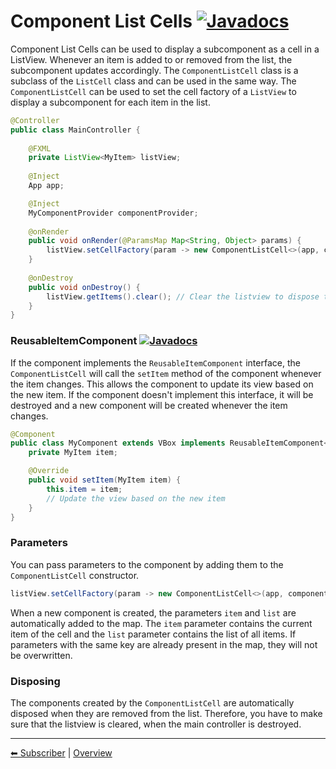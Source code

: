 # Component List Cells [![Javadocs](https://javadoc.io/badge2/org.fulib/fulibFx/Javadocs.svg?color=green)](https://javadoc.io/doc/org.fulib/fulibFx/latest/org/fulib/fx/constructs/listview/ComponentListCell.html)

Component List Cells can be used to display a subcomponent as a cell in a ListView. Whenever an item is added to or removed from the list, the subcomponent updates accordingly.
The `ComponentListCell` class is a subclass of the `ListCell` class and can be used in the same way. The `ComponentListCell` can be used to set the cell factory of a `ListView` to display a subcomponent for each item in the list.

```java
@Controller
public class MainController {
    
    @FXML
    private ListView<MyItem> listView;
    
    @Inject
    App app;

    @Inject
    MyComponentProvider componentProvider;
    
    @onRender
    public void onRender(@ParamsMap Map<String, Object> params) {
        listView.setCellFactory(param -> new ComponentListCell<>(app, componentProvider, params));
    }
    
    @onDestroy
    public void onDestroy() {
        listView.getItems().clear(); // Clear the listview to dispose the components
    }
}
```

### ReusableItemComponent [![Javadocs](https://javadoc.io/badge2/org.fulib/fulibFx/Javadocs.svg?color=green)](https://javadoc.io/doc/org.fulib/fulibFx/latest/org/fulib/fx/constructs/listview/ReusableItemComponent.html)
If the component implements the `ReusableItemComponent` interface, the `ComponentListCell` will call the `setItem` method of the component whenever the item changes. This allows the component to update its view based on the new item.
If the component doesn't implement this interface, it will be destroyed and a new component will be created whenever the item changes.

```java
@Component
public class MyComponent extends VBox implements ReusableItemComponent<MyItem> {
    private MyItem item;

    @Override
    public void setItem(MyItem item) {
        this.item = item;
        // Update the view based on the new item
    }
}
```

### Parameters
You can pass parameters to the component by adding them to the `ComponentListCell` constructor.

```java
listView.setCellFactory(param -> new ComponentListCell<>(app, componentProvider, params));
```

When a new component is created, the parameters `item` and `list` are automatically added to the map. The `item` parameter contains the current item of the cell and the `list` parameter contains the list of all items.
If parameters with the same key are already present in the map, they will not be overwritten.

### Disposing
The components created by the `ComponentListCell` are automatically disposed when they are removed from the list. 
Therefore, you have to make sure that the listview is cleared, when the main controller is destroyed.

---

[⬅ Subscriber](1-subscriber.md) | [Overview](README.md)